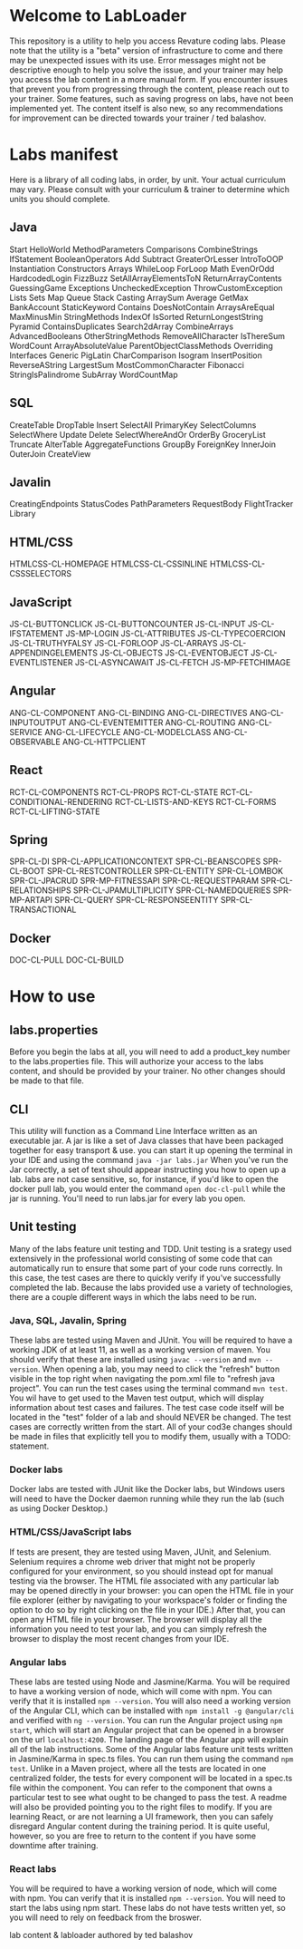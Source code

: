 # Welcome to LabLoader
This repository is a utility to help you access Revature coding labs.
Please note that the utility is a "beta" version of infrastructure to come and there may be unexpected issues with its use. Error messages might not be descriptive enough to help you solve the issue, and your trainer may help you access the lab content in a more manual form. If you encounter issues that prevent you from progressing through the content, please reach out to your trainer. Some features, such as saving progress on labs, have not been implemented yet. The content itself is also new, so any recommendations for improvement can be directed towards your trainer / ted balashov.

# Labs manifest
Here is a library of all coding labs, in order, by unit. Your actual curriculum may vary. Please consult with your curriculum & trainer to determine which units you should complete.
## Java
Start
HelloWorld
MethodParameters
Comparisons
CombineStrings
IfStatement
BooleanOperators
Add
Subtract
GreaterOrLesser
IntroToOOP
Instantiation
Constructors
Arrays
WhileLoop
ForLoop
Math
EvenOrOdd
HardcodedLogin
FizzBuzz
SetAllArrayElementsToN
ReturnArrayContents
GuessingGame
Exceptions
UncheckedException
ThrowCustomException
Lists
Sets
Map
Queue
Stack
Casting
ArraySum
Average
GetMax
BankAccount
StaticKeyword
Contains
DoesNotContain
ArraysAreEqual
MaxMinusMin
StringMethods
IndexOf
IsSorted
ReturnLongestString
Pyramid
ContainsDuplicates
Search2dArray
CombineArrays
AdvancedBooleans
OtherStringMethods
RemoveAllCharacter
IsThereSum
WordCount
ArrayAbsoluteValue
ParentObjectClassMethods
Overriding
Interfaces
Generic
PigLatin
CharComparison
Isogram
InsertPosition
ReverseAString
LargestSum
MostCommonCharacter
Fibonacci
StringIsPalindrome
SubArray
WordCountMap
## SQL
CreateTable
DropTable
Insert
SelectAll
PrimaryKey
SelectColumns
SelectWhere
Update
Delete
SelectWhereAndOr
OrderBy
GroceryList
Truncate
AlterTable
AggregateFunctions
GroupBy
ForeignKey
InnerJoin
OuterJoin
CreateView
## Javalin
CreatingEndpoints
StatusCodes
PathParameters
RequestBody
FlightTracker
Library
## HTML/CSS
HTMLCSS-CL-HOMEPAGE
HTMLCSS-CL-CSSINLINE
HTMLCSS-CL-CSSSELECTORS
## JavaScript
JS-CL-BUTTONCLICK
JS-CL-BUTTONCOUNTER
JS-CL-INPUT
JS-CL-IFSTATEMENT
JS-MP-LOGIN
JS-CL-ATTRIBUTES
JS-CL-TYPECOERCION
JS-CL-TRUTHYFALSY
JS-CL-FORLOOP
JS-CL-ARRAYS
JS-CL-APPENDINGELEMENTS
JS-CL-OBJECTS
JS-CL-EVENTOBJECT
JS-CL-EVENTLISTENER
JS-CL-ASYNCAWAIT
JS-CL-FETCH
JS-MP-FETCHIMAGE
## Angular
ANG-CL-COMPONENT
ANG-CL-BINDING
ANG-CL-DIRECTIVES
ANG-CL-INPUTOUTPUT
ANG-CL-EVENTEMITTER
ANG-CL-ROUTING
ANG-CL-SERVICE
ANG-CL-LIFECYCLE
ANG-CL-MODELCLASS
ANG-CL-OBSERVABLE
ANG-CL-HTTPCLIENT
## React
RCT-CL-COMPONENTS
RCT-CL-PROPS
RCT-CL-STATE
RCT-CL-CONDITIONAL-RENDERING
RCT-CL-LISTS-AND-KEYS
RCT-CL-FORMS
RCT-CL-LIFTING-STATE
## Spring
SPR-CL-DI
SPR-CL-APPLICATIONCONTEXT
SPR-CL-BEANSCOPES
SPR-CL-BOOT
SPR-CL-RESTCONTROLLER
SPR-CL-ENTITY
SPR-CL-LOMBOK
SPR-CL-JPACRUD
SPR-MP-FITNESSAPI
SPR-CL-REQUESTPARAM
SPR-CL-RELATIONSHIPS
SPR-CL-JPAMULTIPLICITY
SPR-CL-NAMEDQUERIES
SPR-MP-ARTAPI
SPR-CL-QUERY
SPR-CL-RESPONSEENTITY
SPR-CL-TRANSACTIONAL
## Docker
DOC-CL-PULL
DOC-CL-BUILD

# How to use
## labs.properties
Before you begin the labs at all, you will need to add a product_key number to the labs.properties file. This will authorize your access to the labs content, and should be provided by your trainer. No other changes should be made to that file.
## CLI
This utility will function as a Command Line Interface written as an executable jar. A jar is like a set of Java classes that have been packaged together for easy transport & use. you can start it up opening the terminal in your IDE and using the command
`java -jar labs.jar`
When you've run the Jar correctly, a set of text should appear instructing you how to open up a lab. labs are not case sensitive, so, for instance, if you'd like to open the docker pull lab, you would enter the command
`open doc-cl-pull`
while the jar is running. You'll need to run labs.jar for every lab you open.
## Unit testing
Many of the labs feature unit testing and TDD. Unit testing is a srategy used extensively in the professional world consisting of some code that can automatically run to ensure that some part of your code runs correctly. In this case, the test cases are there to quickly verify if you've successfully completed the lab. Because the labs provided use a variety of technologies, there are a couple different ways in which the labs need to be run.
### Java, SQL, Javalin, Spring
These labs are tested using Maven and JUnit. You will be required to have a working JDK of at least 11, as well as a working version of maven. You should verify that these are installed using `javac --version` and `mvn --version`. When opening a lab, you may need to click the "refresh" button visible in the top right when navigating the pom.xml file to "refresh java project". You can run the test cases using the terminal command `mvn test`. You wil have to get used to the Maven test output, which will display information about test cases and failures. The test case code itself will be located in the "test" folder of a lab and should NEVER be changed. The test cases are correctly written from the start. All of your cod3e changes should be made in files that explicitly tell you to modify them, usually with a TODO: statement. 
### Docker labs
Docker labs are tested with JUnit like the Docker labs, but Windows users will need to have the Docker daemon running while they run the lab (such as using Docker Desktop.)
### HTML/CSS/JavaScript labs
If tests are present, they are tested using Maven, JUnit, and Selenium. Selenium requires a chrome web driver that might not be properly configured for your environment, so you should instead opt for manual testing via the browser. The HTML file associated with any particular lab may be opened directly in your browser: you can open the HTML file in your file explorer (either by navigating to your workspace's folder or finding the option to do so by right clicking on the file in your IDE.) After that, you can open any HTML file in your browser. The browser will display all the information you need to test your lab, and you can simply refresh the browser to display the most recent changes from your IDE.
### Angular labs
These labs are tested using Node and Jasmine/Karma. You will be required to have a working version of node, which will come with npm. You can verify that it is installed `npm --version`. You will also need a working version of the Angular CLI, which can be installed with `npm install -g @angular/cli` and verified with `ng --version`. You can run the Angular project using `npm start`, which will start an Angular project that can be opened in a browser on the url `localhost:4200`. The landing page of the Angular app will explain all of the lab instructions. Some of the Angular labs feature unit tests written in Jasmine/Karma in spec.ts files. You can run them using the command `npm test`. Unlike in a Maven project, where all the tests are located in one centralized folder, the tests for every component will be located in a spec.ts file within the component. You can refer to the component that owns a particular test to see what ought to be changed to pass the test. A readme will also be provided pointing you to the right files to modify. If you are learning React, or are not learning a UI framework, then you can safely disregard Angular content during the training period. It is quite useful, however, so you are free to return to the content if you have some downtime after training.
### React labs
You will be required to have a working version of node, which will come with npm. You can verify that it is installed `npm --version`. You will need to start the labs using npm start. These labs do not have tests written yet, so you will need to rely on feedback from the broswer.

lab content & labloader authored by ted balashov

